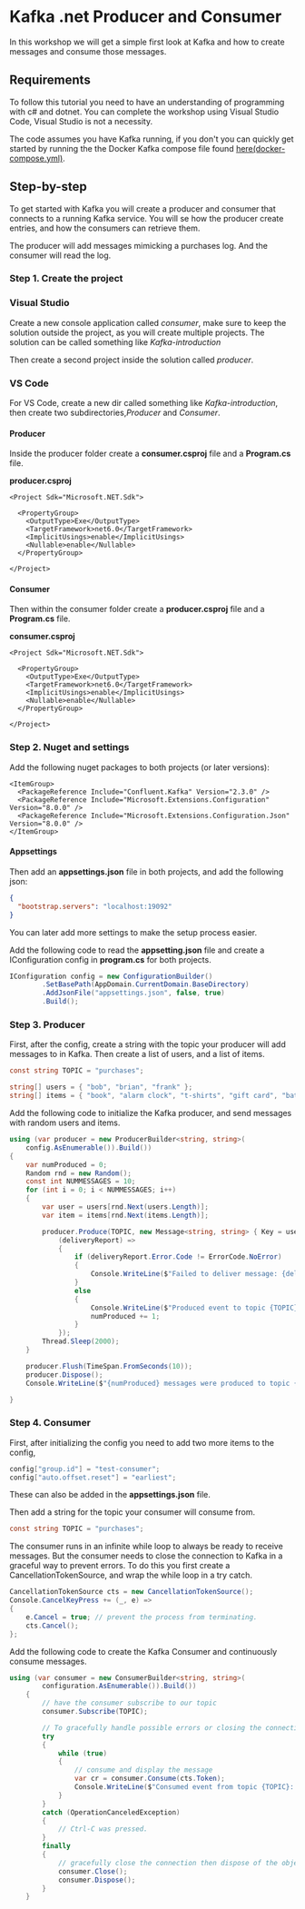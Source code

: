 # Kafka .net Producer and Consumer

In this workshop we will get a simple first look at Kafka and how to create messages and consume those messages.

## Requirements

To follow this tutorial you need to have an understanding of programming with c# and dotnet. You can complete the workshop using Visual Studio Code, Visual Studio is not a necessity.

The code assumes you have Kafka running, if you don't you can quickly get started by running the the Docker Kafka compose file found [here(docker-compose.yml)](../../docker-compose.yml).


## Step-by-step

To get started with Kafka you will create a producer and consumer that connects to a running Kafka service. You will se how the producer create entries, and how the consumers can retrieve them.

The producer will add messages mimicking a purchases log. And the consumer will read the log.

### Step 1. Create the project

### Visual Studio

Create a new console application called *consumer*, make sure to keep the solution outside the project, as you will create multiple projects. The solution can be called something like *Kafka-introduction* 

Then create a second project inside the solution called *producer*.

### VS Code

For VS Code, create a new dir called something like *Kafka-introduction*, then create two subdirectories,*Producer* and *Consumer*.

#### Producer 

Inside the producer folder create a **consumer.csproj** file and a **Program.cs** file.

**producer.csproj**
```csproj
<Project Sdk="Microsoft.NET.Sdk">

  <PropertyGroup>
    <OutputType>Exe</OutputType>
    <TargetFramework>net6.0</TargetFramework>
    <ImplicitUsings>enable</ImplicitUsings>
    <Nullable>enable</Nullable>
  </PropertyGroup>

</Project>
```

#### Consumer

Then within the consumer folder create a **producer.csproj** file and a **Program.cs** file.

**consumer.csproj**
```csproj
<Project Sdk="Microsoft.NET.Sdk">

  <PropertyGroup>
    <OutputType>Exe</OutputType>
    <TargetFramework>net6.0</TargetFramework>
    <ImplicitUsings>enable</ImplicitUsings>
    <Nullable>enable</Nullable>
  </PropertyGroup>

</Project>
```

### Step 2. Nuget and settings

Add the following nuget packages to both projects (or later versions):

```csproj
<ItemGroup>
  <PackageReference Include="Confluent.Kafka" Version="2.3.0" />
  <PackageReference Include="Microsoft.Extensions.Configuration" Version="8.0.0" />
  <PackageReference Include="Microsoft.Extensions.Configuration.Json" Version="8.0.0" />
</ItemGroup>
```

#### Appsettings

Then add an **appsettings.json** file in both projects, and add the following json:

```json
{
  "bootstrap.servers": "localhost:19092"
}
```

You can later add more settings to make the setup process easier.

Add the following code to read the **appsetting.json** file and create a IConfiguration config in **program.cs** for both projects.

```c#
IConfiguration config = new ConfigurationBuilder()
        .SetBasePath(AppDomain.CurrentDomain.BaseDirectory)
        .AddJsonFile("appsettings.json", false, true)
        .Build();
```

### Step 3. Producer

First, after the config, create a string with the topic your producer will add messages to in Kafka. Then create a list of users, and a list of items.

```c#
const string TOPIC = "purchases";

string[] users = { "bob", "brian", "frank" };
string[] items = { "book", "alarm clock", "t-shirts", "gift card", "batteries" };
```

Add the following code to initialize the Kafka producer, and send messages with random users and items. 

```c#
using (var producer = new ProducerBuilder<string, string>(
    config.AsEnumerable()).Build())
{
    var numProduced = 0;
    Random rnd = new Random();
    const int NUMMESSAGES = 10;
    for (int i = 0; i < NUMMESSAGES; i++)
    {
        var user = users[rnd.Next(users.Length)];
        var item = items[rnd.Next(items.Length)];

        producer.Produce(TOPIC, new Message<string, string> { Key = user, Value = item },
            (deliveryReport) =>
            {
                if (deliveryReport.Error.Code != ErrorCode.NoError)
                {
                    Console.WriteLine($"Failed to deliver message: {deliveryReport.Error.Reason}");
                }
                else
                {
                    Console.WriteLine($"Produced event to topic {TOPIC}: key = {user,-10} value = {item}");
                    numProduced += 1;
                }
            });
        Thread.Sleep(2000);
    }

    producer.Flush(TimeSpan.FromSeconds(10));
    producer.Dispose();
    Console.WriteLine($"{numProduced} messages were produced to topic {TOPIC}");

}
```

### Step 4. Consumer

First, after initializing the config you need to add two more items to the config,

```c#
config["group.id"] = "test-consumer";
config["auto.offset.reset"] = "earliest";
```

These can also be added in the **appsettings.json** file.

Then add a string for the topic your consumer will consume from. 

```c#
const string TOPIC = "purchases";
```

The consumer runs in an infinite while loop to always be ready to receive messages. But the consumer needs to close the connection to Kafka in a graceful way to prevent errors. To do this you first create a CancellationTokenSource, and wrap the while loop in a try catch.

```c#
CancellationTokenSource cts = new CancellationTokenSource();
Console.CancelKeyPress += (_, e) =>
{
    e.Cancel = true; // prevent the process from terminating.
    cts.Cancel();
};
```

Add the following code to create the Kafka Consumer and continuously consume messages.

```c#
using (var consumer = new ConsumerBuilder<string, string>(
        configuration.AsEnumerable()).Build())
    {
        // have the consumer subscribe to our topic
        consumer.Subscribe(TOPIC);

        // To gracefully handle possible errors or closing the connection we wrap the listening loop in a trycatch
        try
        {
            while (true)
            {
                // consume and display the message
                var cr = consumer.Consume(cts.Token);
                Console.WriteLine($"Consumed event from topic {TOPIC}: key = {cr.Message.Key,-10} value = {cr.Message.Value}");
            }
        }
        catch (OperationCanceledException)
        {
            // Ctrl-C was pressed.
        }
        finally
        {
            // gracefully close the connection then dispose of the object.
            consumer.Close();
            consumer.Dispose();
        }
    }
```
